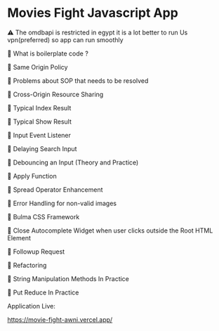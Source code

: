 
# Movies Fight Javascript App

⚠️ The omdbapi is restricted in egypt it is a lot better to run Us vpn(preferred) so app can run smoothly

📌 What is boilerplate code ?

📌 Same Origin Policy

📌 Problems about SOP that needs to be resolved

📌 Cross-Origin Resource Sharing

📌 Typical Index Result

📌 Typical Show Result

📌 Input Event Listener

📌 Delaying Search Input

📌 Debouncing an Input (Theory and Practice) 

📌 Apply Function

📌 Spread Operator Enhancement

📌 Error Handling for non-valid images

📌 Bulma CSS Framework

📌 Close Autocomplete Widget when user clicks outside the Root HTML Element

📌 Followup Request

📌 Refactoring

📌 String Manipulation Methods In Practice

📌 Put Reduce In Practice

Application Live:

https://movie-fight-awni.vercel.app/









